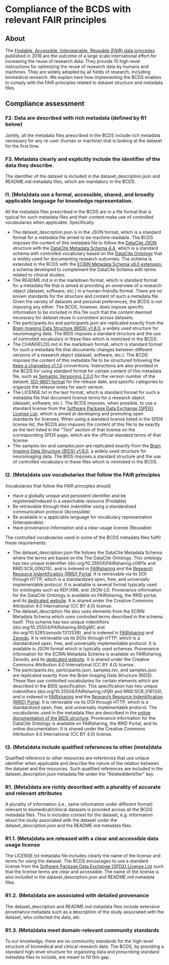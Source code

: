 # Compliance of the BCDS with relevant FAIR principles

## About
The [Findable, Accessible, Interoperable, Reusable (FAIR) data principles](https://doi.org/10.1038/sdata.2016.18) published in 2016 are the outcome of a large scale international effort for increasing the reuse of research data. 
They provide 15 high-level instructions for optimizing the reuse of research data by humans and machines. They are widely adopted by all fields of research, including biomedical research. 
We explain here how implementing the BCDS enables to comply with the FAIR principles related to dataset structure and metadata files. 

## Compliance assessment 

### F2. Data are described with rich metadata (defined by R1 below) 
Jointly, all the metadata files prescribed in the BCDS include rich metadata necessary for any re-user (human or machine) that is looking at the dataset for the first time.

### F3. Metadata clearly and explicitly include the identifier of the data they describe. 
The identifier of the dataset is included in the dataset_description.json and README.md metadata files, which are mandatory in the BCDS.

### I1. (Meta)data use a formal, accessible, shared, and broadly applicable language for knowledge representation. 
All the metadata files prescribed in the BCDS are in a file format that is typical for such metadata files and their content make use of controlled vocabularies when applicable. Specifically:

- The dataset_description.json is in the JSON format, which is a standard format for a metadata file aimed to be machine readable. The BCDS imposes the content of this metadata file to follow the [DataCite JSON](https://doi.org/10.5438/1pca-1y05) structure with the [DataCite Metadata Schema 4.4](https://doi.org/10.14454/3w3z-sa82), which is a standard schema with controlled vocabulary based on the [DataCite Ontology](https://sparontologies.github.io/datacite/current/datacite.html) that is widely used for documenting research outcomes. The schema is extended in the BCDS with the [ECRIN Metadata Schema v6.0 extension](https://doi.org/10.5281/zenodo.5554961), a schema developed to complement the DataCite Schema with terms related to clinical studies.   
- The README.md is in the markdown format, which is standard format for a metadata file that is aimed at providing an onverview of a research object (dataset, software, etc.) in a human-friendly format. There are no known standards for the structure and content of such a metadata file. Given the variety of datasets and personal preferences, the BCDS is not imposing any either. The BCDS, however, does impose specific information to be included in this file such that the content deemed necessary for dataset reuse in consistent across datasets. 
- The participants.tsv and participants.json are replicated exactly from  the [Brain Imaging Data Structure (BIDS) v1.8.0](https://bids-specification.readthedocs.io/en/v1.8.0/03-modality-agnostic-files.html#participants-file), a widely used structure for neuroimaging data. The BIDS imposes a standard structure and the use of controlled vocabulary in these files which is mimicked in the BCDS.
- The CHANGELOG.md in the markdown format, which is standard format for such a metadata file that documents changes between different versions of a research object (dataset, software, etc.). The BCDS imposes the content of this metadata file to be structured following the [Keep a changelog v1.1.0](https://keepachangelog.com/en/1.1.0/) conventions. Instructions are also provided in the BCDS for using standard format for certain content of this metadata file, such as [Semantic Versioning 2.0.0](https://semver.org/) for the version number of the dataset, [ISO-8601 format](https://en.wikipedia.org/wiki/ISO_8601) for the release date, and specific categories to organize the release notes for each verison.
- The LICENSE.txt in the text format, which is standard format for such a metadata file that document license terms for a research object (dataset, software, etc.). The BCDS imposes, when possible, to use a standard license from the [Software Package Data Exchange (SPDX) License List](https://spdx.org/licenses/). which is aimed at developing and promoting open standards for licenses. When using a standard license listed in the SPDX license list, the BCDS also imposes the content of this file to be exactly as the text listed in the "Text" section of that license on the corresponding SPDX page, which are the official standard terms of that license. 
- The samples.tsv and samples.json are replicated exactly from  the [Brain Imaging Data Structure (BIDS) v1.8.0](https://bids-specification.readthedocs.io/en/v1.8.0/03-modality-agnostic-files.html#samples-file), a widely used structure for neuroimaging data. The BIDS imposes a standard structure and the use of controlled vocabulary in these files which is mimicked in the BCDS.

### I2. (Meta)data use vocabularies that follow the FAIR principles 
Vocabularies that follow the FAIR principles should:
- Have a globally unique and persistent identifier and be registered/indexed in a searchable resource (Findable)
- Be retrievable through their indentifier using a standardized communication protocol (Accessible)
- Be available in a applicable language for vocabulary representation (Interoperable)
- Have provenance information and a clear usage license (Reusable)

The controlled vocabularies used in some of the BCDS metadata files fullfil these requirements:
- The dataset_description.json file follows the DataCite Metadata Schema where the terms are based on the The DataCite Ontology. This ontology has two unique indentifier (doi.org/10.25504/FAIRsharing.c06f1e and RRID:SCR_006215), and is indexed in [FAIRsharing](https://fairsharing.org/) and the [Research Resource Indentification (RRID) Portal](https://scicrunch.org/resources). It is retrievable via its DOI through HTTP, which is a standardized open, free, and universally implementable protocol. It is available is several format typically used for ontologies such as RDF/XML and JSON-LD. Provenance information for the DataCite Ontology is available on FAIRsharing, the RRID portal, and its [dedicated website](http://www.sparontologies.net/ontologies/datacite). It is shared under the Creative Commons Attribution 4.0 International (CC BY 4.0) license.
- The dataset_description file also uses elements from the ECRIN Metadata Schema which uses controlled terms described in the schema itself. This schema has two unique indentifiers (doi.org/10.25504/FAIRsharing.8hDgMC and doi.org/10.5281/zenodo.1312538), and is indexed in [FAIRsharing](https://fairsharing.org/) and [Zenodo](https://zenodo.org/). It is retrievable via its DOIs through HTTP, which is a standardized open, free, and universally implementable protocol. It is available is JSON format which is typically used schemas. Provenance information for the ECRIN Metadata Schema is available on FAIRsharing, Zenodo, and its [dedicated website](https://wiki.crmdr.org/index.php?title=The_ECRIN_Metadata_Schemas). It is shared under the Creative Commons Attribution 4.0 International (CC BY 4.0) license.
- The participants.tsv, participants.json, samples.tsv, and samples.json are replicated exactly from the Brain Imaging Data Structure (BIDS). These files use controlled vocabularies for certain elements which are described in the BIDS specification. This specification has two unique indentifiers (doi.org/10.25504/FAIRsharing.rd1j6t and RRID:SCR_016124), and is indexed in [FAIRsharing](https://fairsharing.org/) and the [Research Resource Indentification (RRID) Portal](https://scicrunch.org/resources). It is retrievable via its DOI through HTTP, which is a standardized open, free, and universally implementable protocol. The vocabularies used in the metadata files are described in the [online documentation of the BIDS structure](https://bids-specification.readthedocs.io/en/v1.8.0/). Provenance information for the DataCite Ontology is available on FAIRsharing, the RRID Portal, and its online documentation. It is shared under the Creative Commons Attribution 4.0 International (CC BY 4.0) license.

### I3. (Meta)data include qualified references to other (meta)data 
Qualified reference to other resources are references that use unique identifier when applicable and describe the nature of the relation between the dataset and the resources. Such qualified references are included in the dataset_description.json metadata file under the "RelatedIdentifier" key.

### R1. (Meta)data are richly described with a plurality of accurate and relevant attributes 
A plurality of information (i.e., same information under different format) relevant to biomedical/clinical datasets is provided across all the BCDS metadata files. This is includes context for the dataset, e.g. information about the study associated with the dataset under the dataset_description.json and the README.md metadata files. 

### R1.1. (Meta)data are released with a clear and accessible data usage license 
The LICENSE.txt metadata file includes clearly the name of the license and terms for using the dataset. The BCDS encourages to use a standard license from the [Software Package Data Exchange (SPDX) License List](https://spdx.org/licenses/) such that the license terms are clear and accessible. The name of the license is also included in the dataset_description.json and README.md metadata files.

### R1.2. (Meta)data are associated with detailed provenance 
The dataset_description and README.md metadata files include extensive provenance metadata such as a description of the study associated with the dataset, who collected the data, etc.

### R1.3. (Meta)data meet domain-relevant community standards
To our knowledge, there are no community standards for the high-level structure of biomedical and clinical research data. The BCDS, by providing a standard high-level structure for organizing data and prescribing standard metadata files to include, are meant to fill this gap.
